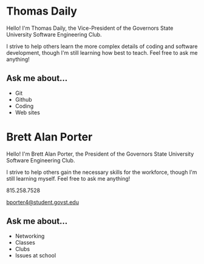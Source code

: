 # Thomas Daily

Hello! I'm Thomas Daily, the Vice-President of the Governors State University Software Engineering Club.

I strive to help others learn the more complex details of coding and software development, though I'm still learning how best to teach. Feel free to ask me anything!

## Ask me about...

-   Git
-   Github
-   Coding
-   Web sites

# Brett Alan Porter

Hello! I'm Brett Alan Porter, the President of the Governors State University Software Engineering Club.

I strive to help others gain the necessary skills for the workforce, though I'm still learning myself. Feel free to ask me anything!

815.258.7528

bporter4@student.govst.edu
## Ask me about...

-   Networking
-   Classes
-   Clubs
-   Issues at school

